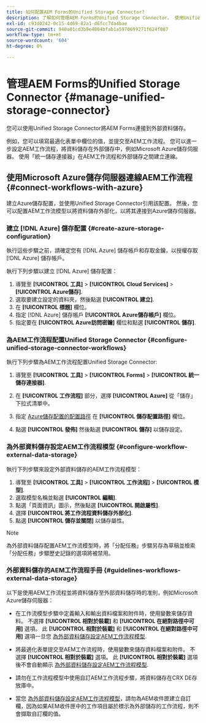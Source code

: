 ```yaml
---
title: 如何配置AEM Forms的Unified Storage Connector?
description: 了解如何管理AEM Forms的Unified Storage Connector。 使用Unified Storage Connector將AEM Forms連接到外部資料儲存。
exl-id: c93d0242-0c15-4d69-82a1-d6fcc7da4bae
source-git-commit: 940a01cd3b9e4804bfab1a5970699271f624f087
workflow-type: tm+mt
source-wordcount: '604'
ht-degree: 0%

---
```


# 管理AEM Forms的Unified Storage Connector {#manage-unified-storage-connector}

您可以使用Unified Storage Connector將AEM Forms連接到外部資料儲存。

例如，您可以填寫最適化表單中欄位的值，並提交至AEM工作流程。 您可以進一步設定AEM工作流程，將資料儲存在外部儲存中，例如Microsoft Azure儲存伺服器。 使用「統一儲存連接器」在AEM工作流程和外部儲存之間建立連線。

## 使用Microsoft Azure儲存伺服器連線AEM工作流程 {#connect-workflows-with-azure}

建立Azure儲存配置，並使用Unified Storage Connector引用該配置。 然後，您可以配置AEM工作流模型以將資料儲存外部化，以將其連接到Azure儲存伺服器。

### 建立 [!DNL Azure] 儲存配置 {#create-azure-storage-configuration}

執行這些步驟之前，請確定您有 [!DNL Azure] 儲存帳戶和存取金鑰，以授權存取 [!DNL Azure] 儲存帳戶。

執行下列步驟以建立 [!DNL Azure] 儲存配置：

1. 導覽至 **[!UICONTROL 工具]** > **[!UICONTROL Cloud Services]** > **[!UICONTROL Azure儲存]**.
1. 選取要建立設定的資料夾，然後點選 **[!UICONTROL 建立]**.
1. 在 **[!UICONTROL 標題]** 欄位。
1. 指定 [!DNL Azure] 儲存帳戶 **[!UICONTROL Azure儲存帳戶]** 欄位。
1. 指定要在 **[!UICONTROL Azure訪問密鑰]** 欄位和點選 **[!UICONTROL 儲存]**.

### 為AEM工作流程配置Unified Storage Connector {#configure-unified-storage-connector-workflows}

執行下列步驟為AEM工作流程配置Unified Storage Connector:

1. 導覽至 **[!UICONTROL 工具]** > **[!UICONTROL Forms]** > **[!UICONTROL 統一儲存連接器]**.

1. 在 **[!UICONTROL 工作流程]** 部分，選擇 **[!UICONTROL Azure]** 從「儲存」下拉式清單中。
1. 指定 [Azure儲存配置的配置路徑](#create-azure-storage-configuration) 在 **[!UICONTROL 儲存配置路徑]** 欄位。
1. 點選 **[!UICONTROL 發佈]** 然後點選 **[!UICONTROL 儲存]** 以儲存設定。

### 為外部資料儲存設定AEM工作流程模型 {#configure-workflow-external-data-storage}

執行下列步驟來設定外部資料儲存的AEM工作流程模型：

1. 導覽至 **[!UICONTROL 工具]** > **[!UICONTROL 工作流程]** > **[!UICONTROL 模型]**.
1. 選取模型名稱並點選 **[!UICONTROL 編輯]**.
1. 點選「頁面資訊」圖示，然後點選 **[!UICONTROL 開啟屬性]**.
1. 選擇 **[!UICONTROL 將工作流程資料儲存外部化]**.
1. 點選 **[!UICONTROL 儲存並關閉]** 以儲存屬性。

>[!NOTE]
>
>為外部資料儲存配置AEM工作流模型時，將「分配任務」步驟另存為草稿並檢索「分配任務」步驟歷史記錄的選項將被禁用。

### 外部資料儲存的AEM工作流程手冊 {#guidelines-workflows-external-data-storage}

以下是使用AEM工作流程並將資料儲存至外部資料儲存時的准則，例如Microsoft Azure儲存伺服器：

* 在工作流模型步驟中定義輸入和輸出資料檔案和附件時，使用變數來儲存資料。 不選擇 **[!UICONTROL 相對於裝載]** 和 **[!UICONTROL 在絕對路徑中可用]** 選項。 此 **[!UICONTROL 相對於裝載]** 和 **[!UICONTROL 在絕對路徑中可用]** 選項一旦您 [為外部資料儲存設定AEM工作流程模型](#configure-workflow-external-data-storage).

* 將最適化表單提交至AEM工作流程時，使用變數來儲存資料檔案和附件。 不選擇 **[!UICONTROL 相對於裝載]** 選項。 此 **[!UICONTROL 相對於裝載]** 選項後不會自動顯示 [為外部資料儲存設定AEM工作流程模型](#configure-workflow-external-data-storage).

* 請勿在工作流程模型中使用自訂AEM工作流程步驟，將資料儲存在CRX DE存放庫中。

* 當您 [為外部資料儲存設定AEM工作流程模型](#configure-workflow-external-data-storage)，請勿為AEM收件匣建立自訂欄，因為如果AEM收件匣中的工作項目屬於標示為外部儲存的工作流程，則不會擷取自訂欄的值。
